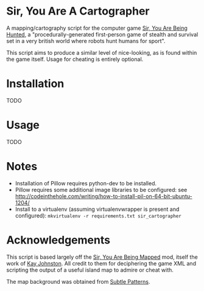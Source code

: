 Sir, You Are A Cartographer
=====

A mapping/cartography script for the computer game [Sir, You Are Being
Hunted](http://www.big-robot.com/tag/sir-you-are-being-hunted/), a
"procedurally-generated first-person game of stealth and survival set in
a very british world where robots hunt humans for sport".

This script aims to produce a similar level of nice-looking, as is found
within the game itself. Usage for cheating is entirely optional.

Installation
=====

TODO

Usage
=====

TODO

Notes
=====

* Installation of Pillow requires python-dev to be installed.
* Pillow requires some additional image libraries to be configured: see
  <http://codeinthehole.com/writing/how-to-install-pil-on-64-bit-ubuntu-1204/>
* Install to a virtualenv (assuming virtualenvwrapper is present and
  configured): `mkvirtualenv -r requirements.txt sir_cartographer`

Acknowledgements
=====

This script is based largely off the [Sir, You Are Being Mapped](http://www.big-robot.com/forum/showthread.php?1186-Sir-You-Are-Being-Modded&p=8048&viewfull=1#post8048)
mod, itself the work of [Kay Johnston](http://www.big-robot.com/forum/member.php?828-Kay-Johnston).
All credit to them for deciphering the game XML and scripting the
output of a useful island map to admire or cheat with.

The map background was obtained from [Subtle
Patterns](http://subtlepatterns.com/old-map/).
